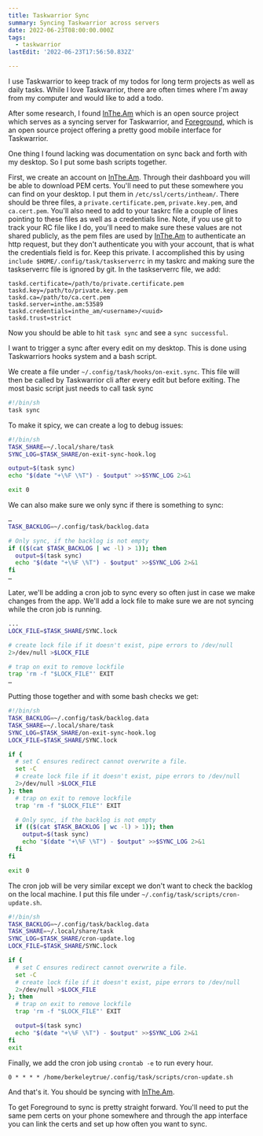 ```yaml
---
title: Taskwarrior Sync
summary: Syncing Taskwarrior across servers
date: 2022-06-23T08:00:00.000Z
tags:
  - taskwarrior
lastEdit: '2022-06-23T17:56:50.832Z'

---
```


I use Taskwarrior to keep track of my todos for long term projects as well as
daily tasks. While I love Taskwarrior, there are often times where I'm away
from my computer and would like to add a todo.

After some research, I found [InThe.Am][intheam] which is an open source project
which serves as a syncing server for Taskwarrior, and [Foreground][Foreground],
which is an open source project offering a pretty good mobile interface for
Taskwarrior.

One thing I found lacking was documentation on sync back and forth with my
desktop. So I put some bash scripts together.

First, we create an account on [InThe.Am][intheam]. Through their dashboard you
will be able to download PEM certs. You'll need to put these somewhere you can
find on your desktop. I put them in `/etc/ssl/certs/intheam/`. There should be
three files, a `private.certificate.pem`, `private.key.pem`, and `ca.cert.pem`.
You'll also need to add to your taskrc file a couple of lines pointing to these
files as well as a credentials line. Note, if you use git to track your RC file
like I do, you'll need to make sure these values are not shared publicly, as
the pem files are used by [InThe.Am][intheam] to authenticate an http request,
but they don't authenticate you with your account, that is what the credentials
field is for. Keep this private. I accomplished this by using `include $HOME/.config/task/taskserverrc`
in my taskrc and making sure the taskserverrc file is ignored by git. In the
taskserverrc file, we add:

    taskd.certificate=/path/to/private.certificate.pem
    taskd.key=/path/to/private.key.pem
    taskd.ca=/path/to/ca.cert.pem
    taskd.server=inthe.am:53589
    taskd.credentials=inthe_am/<username>/<uuid>
    taskd.trust=strict

Now you should be able to hit `task sync` and see a `sync successful`.

I want to trigger a sync after every edit on my desktop. This is done
using Taskwarriors hooks system and a bash script.

We create a file under `~/.config/task/hooks/on-exit.sync`. This file
will then be called by Taskwarrior cli after every edit but before exiting.
The most basic script just needs to call task sync

```bash
#!/bin/sh
task sync
```

To make it spicy, we can create a log to debug issues:

```bash
#!/bin/sh
TASK_SHARE=~/.local/share/task
SYNC_LOG=$TASK_SHARE/on-exit-sync-hook.log

output=$(task sync)
echo "$(date "+\%F \%T") - $output" >>$SYNC_LOG 2>&1

exit 0
```

We can also make sure we only sync if there is something to sync:

```bash
…
TASK_BACKLOG=~/.config/task/backlog.data

# Only sync, if the backlog is not empty
if (($(cat $TASK_BACKLOG | wc -l) > 1)); then
  output=$(task sync)
  echo "$(date "+\%F \%T") - $output" >>$SYNC_LOG 2>&1
fi
…
```

Later, we'll be adding a cron job to sync every so often just in case we make
changes from the app. We'll add a lock file to make sure we are not syncing
while the cron job is running.

```bash
...
LOCK_FILE=$TASK_SHARE/SYNC.lock

# create lock file if it doesn't exist, pipe errors to /dev/null
2>/dev/null >$LOCK_FILE

# trap on exit to remove lockfile
trap 'rm -f "$LOCK_FILE"' EXIT
…
```

Putting those together and with some bash checks we get:

```bash
#!/bin/sh
TASK_BACKLOG=~/.config/task/backlog.data
TASK_SHARE=~/.local/share/task
SYNC_LOG=$TASK_SHARE/on-exit-sync-hook.log
LOCK_FILE=$TASK_SHARE/SYNC.lock

if {
  # set C ensures redirect cannot overwrite a file.
  set -C
  # create lock file if it doesn't exist, pipe errors to /dev/null
  2>/dev/null >$LOCK_FILE
}; then
  # trap on exit to remove lockfile
  trap 'rm -f "$LOCK_FILE"' EXIT

  # Only sync, if the backlog is not empty
  if (($(cat $TASK_BACKLOG | wc -l) > 1)); then
    output=$(task sync)
    echo "$(date "+\%F \%T") - $output" >>$SYNC_LOG 2>&1
  fi
fi

exit 0
```

The cron job will be very similar except we don't want to check the backlog on
the local machine. I put this file under
`~/.config/task/scripts/cron-update.sh`.

```bash
#!/bin/sh
TASK_BACKLOG=~/.config/task/backlog.data
TASK_SHARE=~/.local/share/task
SYNC_LOG=$TASK_SHARE/cron-update.log
LOCK_FILE=$TASK_SHARE/SYNC.lock

if {
  # set C ensures redirect cannot overwrite a file.
  set -C
  # create lock file if it doesn't exist, pipe errors to /dev/null
  2>/dev/null >$LOCK_FILE
}; then
  # trap on exit to remove lockfile
  trap 'rm -f "$LOCK_FILE"' EXIT

  output=$(task sync)
  echo "$(date "+\%F \%T") - $output" >>$SYNC_LOG 2>&1
fi
exit
```

Finally, we add the cron job using `crontab -e` to run every hour.

    0 * * * * /home/berkeleytrue/.config/task/scripts/cron-update.sh

And that's it. You should be syncing with [InThe.Am][intheam].

To get Foreground to sync is pretty straight forward. You'll need to put the
same pem certs on your phone somewhere and through the app interface you can
link the certs and set up how often you want to sync.

[intheam]: https://github.com/coddingtonbear/inthe.am

[Foreground]: https://github.com/bgregos/foreground
